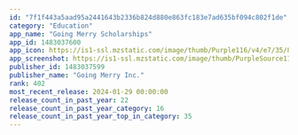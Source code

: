 ```yaml
---
id: "7f1f443a5aad95a2441643b2336b824d880e863fc183e7ad635bf094c802f1de"
category: "Education"
app_name: "Going Merry Scholarships"
app_id: 1483037600
app_icon: https://is1-ssl.mzstatic.com/image/thumb/Purple116/v4/e7/35/80/e7358017-0546-9a55-d1ed-26b404b25039/AppIcon-0-0-1x_U007emarketing-0-0-0-5-0-0-sRGB-0-0-0-GLES2_U002c0-512MB-85-220-0-0.png/1024x1024bb.png
app_screenshot: https://is1-ssl.mzstatic.com/image/thumb/PurpleSource116/v4/d5/64/f7/d564f706-e600-12a8-cbcb-8f893e17edc5/8f751454-bdc3-4e3c-9f30-eb662f71242f_scholarship.png/1242x2688bb.png
publisher_id: 1483037599
publisher_name: "Going Merry Inc."
rank: 402
most_recent_release: 2024-01-29 00:00:00
release_count_in_past_year: 22
release_count_in_past_year_category: 16
release_count_in_past_year_top_in_category: 35
---
```

